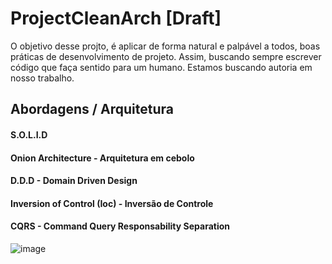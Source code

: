 # ProjectCleanArch [Draft]

O objetivo desse projto, é aplicar de forma natural e palpável a todos, boas práticas de desenvolvimento de projeto. 
Assim, buscando sempre escrever código que faça sentido para um humano. 
Estamos buscando autoria em nosso trabalho. 


## Abordagens / Arquitetura 
#### S.O.L.I.D
#### Onion Architecture - Arquitetura em cebolo
#### D.D.D - Domain Driven Design 
#### Inversion of Control (Ioc) - Inversão de Controle
#### CQRS - Command Query Responsability Separation

![image](https://user-images.githubusercontent.com/13908258/143156357-11bbba2a-d81d-48cb-8feb-ad2a447afc7a.png)

